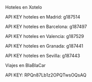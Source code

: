 Hoteles en Xotelo

API KEY hoteles en Madrid: g187514

API KEY hoteles en Barcelona: g187497

API KEY hoteles en Valencia: g187529

API KEY hoteles en Granada: g187441

API KEY hoteles en Sevilla: g187443

Viajes en BlaBlaCar

API KEY: RPQn87Lb1z2OPQTwsOQsAQ
